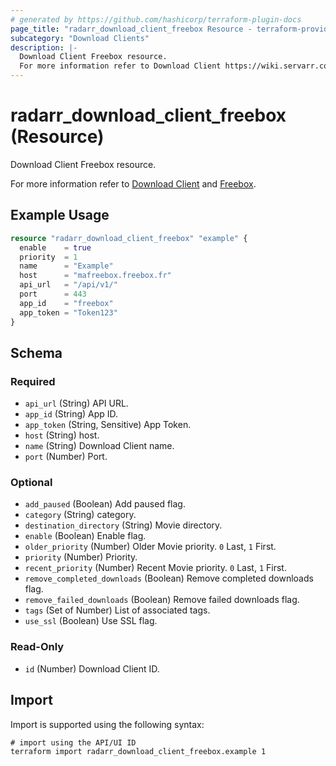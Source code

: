```yaml
---
# generated by https://github.com/hashicorp/terraform-plugin-docs
page_title: "radarr_download_client_freebox Resource - terraform-provider-radarr"
subcategory: "Download Clients"
description: |-
  Download Client Freebox resource.
  For more information refer to Download Client https://wiki.servarr.com/radarr/settings#download-clients and Freebox https://wiki.servarr.com/radarr/supported#torrentfreeboxdownload.
---
```


# radarr_download_client_freebox (Resource)

<!-- subcategory:Download Clients -->Download Client Freebox resource.
For more information refer to [Download Client](https://wiki.servarr.com/radarr/settings#download-clients) and [Freebox](https://wiki.servarr.com/radarr/supported#torrentfreeboxdownload).

## Example Usage

```terraform
resource "radarr_download_client_freebox" "example" {
  enable    = true
  priority  = 1
  name      = "Example"
  host      = "mafreebox.freebox.fr"
  api_url   = "/api/v1/"
  port      = 443
  app_id    = "freebox"
  app_token = "Token123"
}
```

<!-- schema generated by tfplugindocs -->
## Schema

### Required

- `api_url` (String) API URL.
- `app_id` (String) App ID.
- `app_token` (String, Sensitive) App Token.
- `host` (String) host.
- `name` (String) Download Client name.
- `port` (Number) Port.

### Optional

- `add_paused` (Boolean) Add paused flag.
- `category` (String) category.
- `destination_directory` (String) Movie directory.
- `enable` (Boolean) Enable flag.
- `older_priority` (Number) Older Movie priority. `0` Last, `1` First.
- `priority` (Number) Priority.
- `recent_priority` (Number) Recent Movie priority. `0` Last, `1` First.
- `remove_completed_downloads` (Boolean) Remove completed downloads flag.
- `remove_failed_downloads` (Boolean) Remove failed downloads flag.
- `tags` (Set of Number) List of associated tags.
- `use_ssl` (Boolean) Use SSL flag.

### Read-Only

- `id` (Number) Download Client ID.

## Import

Import is supported using the following syntax:

```shell
# import using the API/UI ID
terraform import radarr_download_client_freebox.example 1
```
